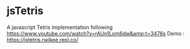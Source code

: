 # jsTetris
A javascript Tetris implementation following https://www.youtube.com/watch?v=rAUn1Lom6dw&amp;t=3476s
Demo : https://jstetris.rwikee.repl.co/
